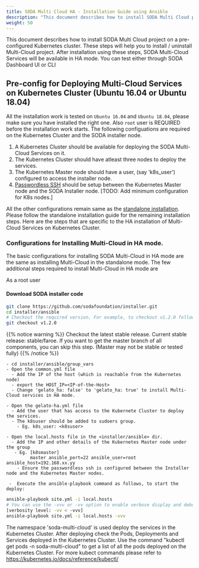 ```yaml
---
title: SODA Multi Cloud HA - Installation Guide using Ansible
description: "This document describes how to install SODA Multi Cloud project on a pre-configured Kubernetes cluster. These steps will help you to install / uninstall Multi-Cloud project. After installation using these steps, SODA Multi-Cloud Services will be available in HA mode. You can test either through SODA Dashboard UI or CLI"
weight: 50
---
```


This document describes how to install SODA Multi Cloud project on a pre-configured Kubernetes cluster. These steps will help you to install / uninstall Multi-Cloud project. After installation using these steps, SODA Multi-Cloud Services will be available in HA mode. You can test either through SODA Dashboard UI or CLI

## Pre-config for Deploying Multi-Cloud Services on Kubernetes Cluster (Ubuntu 16.04 or Ubuntu 18.04)
All the installation work is tested on `Ubuntu 16.04` and `Ubuntu 18.04`, please make sure you have installed the right one. Also `root` user is REQUIRED before the installation work starts.
The following configuations are required on the Kubernetes Cluster and the SODA installer node. 
  1. A Kubernetes Cluster should be available for deploying the SODA Multi-Cloud Services on it.
  2. The Kubernetes Cluster should have atleast three nodes to deploy the services. 
  3. The Kubernetes Master node should have a user, (say 'k8s_user') configured to access the installer node.
  4. [Passwordless SSH](https://help.ubuntu.com/community/SSH/OpenSSH/Keys) should be setup between the Kubernetes Master node and the SODA Installer node.
  [TODO: Add minimum configuration for K8s nodes.]


All the other configurations remain same as the [standalone installation](installation-using-ansible.md). 
Please follow the standalone installation guide for the remaining installation steps. 
Here are the steps that are specific to the HA installation of Multi-Cloud Services on Kubernetes Cluster.


### Configurations for Installing Multi-Cloud in HA mode.     
The basic configurations for installing SODA Multi-Cloud in HA mode are the same as installing Multi-Cloud in the standalone mode. The few additional steps required to install Multi-Cloud in HA mode are 

As a root user
#### Download SODA installer code
```bash
git clone https://github.com/sodafoundation/installer.git
cd installer/ansible
# Checkout the required version. For example, to checkout v1.2.0 follow
git checkout v1.2.0
```
{{% notice warning %}}
Checkout the latest stable release. Current stable release: stable/faroe. If you want to get the master branch of all components, you can skip this step. (Master may not be stable or tested fully)
{{% /notice %}}


    - cd installer/ansible/group_vars
    - Open the common.yml file
      - Add the IP of the host (which is reachable from the Kubernetes node)
      - export the HOST_IP=<IP-of-the-Host>
      - Change 'gelato_ha: false' to 'gelato_ha: true' to install Multi-Cloud services in HA mode. 
  
    - Open the gelato-ha.yml file
      - Add the user that has access to the Kubernete Cluster to deploy the services.
      - The k8suser should be added to sudoers group.
        - Eg. k8s_user: <k8suser> 
  
    - Open the local.hosts file in the <installer/ansible> dir.
      - Add the IP and other details of the Kubernetes Master node under the group
       - Eg. [k8smaster]
             master ansible_port=22 ansible_user=root ansible_host=192.168.xx.yy       
        - Ensure the passwordless ssh is configured between the Installer node and the Kubernetes Master nodes.
  
     -  Execute the ansible-playbook command as follows, to start the deploy:

```bash
ansible-playbook site.yml -i local.hosts
# You can use the -vvv or -vv option to enable verbose display and debug mode.
[verbosity level: -vv < -vvv]
ansible-playbook site.yml -i local.hosts -vvv
```

The namespace 'soda-multi-cloud' is used deploy the services in the Kubernetes Cluster.
After deploying check the Pods, Deployments and Services deployed in the Kubernetes Cluster. 
Use the command "kubectl get pods -n soda-multi-cloud" to get a list of all the pods deployed on the Kubernetes Cluster. For more kubect commands please refer to https://kubernetes.io/docs/reference/kubectl/



